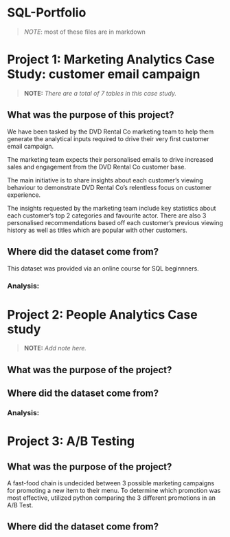 # SQL-Portfolio
>*NOTE*: most of these files are in markdown
# Project 1: Marketing Analytics Case Study: customer email campaign 
> **NOTE:** *There are a total of 7 tables in this case study.*

## What was the purpose of this project?
We have been tasked by the DVD Rental Co marketing team to help them generate the analytical inputs required to drive their very first customer email campaign.

The marketing team expects their personalised emails to drive increased sales and engagement from the DVD Rental Co customer base.

The main initiative is to share insights about each customer’s viewing behaviour to demonstrate DVD Rental Co’s relentless focus on customer experience.

The insights requested by the marketing team include key statistics about each customer’s top 2 categories and favourite actor. There are also 3 personalised recommendations based off each customer’s previous viewing history as well as titles which are popular with other customers.

## Where did the dataset come from?
This dataset was provided via an online course for SQL beginnners. 

### Analysis:


# Project 2: People Analytics Case study
> **NOTE:** *Add note here.*

## What was the purpose of the project?

## Where did the dataset come from?

### Analysis:



# Project 3: A/B Testing

## What was the purpose of the project?
A fast-food chain is undecided between 3 possible marketing campaigns for promoting a new item to their menu. To determine which promotion was most effective, utilized python comparing the 3 different promotions in an A/B Test.

## Where did the dataset come from?
